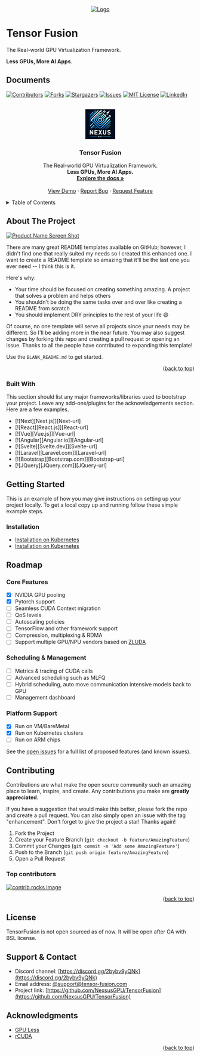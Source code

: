 <p align="center"><a href="javascript:void(0);" target="_blank" rel="noreferrer"><img width="300" src="https://avatars.githubusercontent.com/u/185332675" alt="Logo"></a></p>

# Tensor Fusion

The Real-world GPU Virtualization Framework.

**Less GPUs, More AI Apps**.

## Documents

<a id="readme-top"></a>

[![Contributors][contributors-shield]][contributors-url]
[![Forks][forks-shield]][forks-url]
[![Stargazers][stars-shield]][stars-url]
[![Issues][issues-shield]][issues-url]
[![MIT License][license-shield]][license-url]
[![LinkedIn][linkedin-shield]][linkedin-url]


<br />
<div align="center">
  <a href="https://github.com/NexusGPU/docs">
    <img src="docs/public/logo.png" alt="Logo" width="80" height="80">
  </a>

  <h3 align="center">Tensor Fusion</h3>

  <p align="center">
    The Real-world GPU Virtualization Framework.<br /><b>Less GPUs, More AI Apps.</b>
    <br />
    <a href="https://docs.tensor-fusion.ai/"><strong>Explore the docs »</strong></a>
    <br />
    <br />
    <a href="https://docs.tensor-fusion.ai/guide/get-started">View Demo</a>
    ·
    <a href="https://github.com/NexusGPU/docs/issues/new?labels=bug&template=bug-report---.md">Report Bug</a>
    ·
    <a href="https://github.com/NexusGPU/docs/issues/new?labels=enhancement&template=feature-request---.md">Request Feature</a>
  </p>
</div>



<!-- TABLE OF CONTENTS -->
<details>
  <summary>Table of Contents</summary>
  <ol>
    <li>
      <a href="#about-the-project">About The Project</a>
      <ul>
        <li><a href="#built-with">Built With</a></li>
      </ul>
    </li>
    <li>
      <a href="#getting-started">Getting Started</a>
      <ul>
        <li><a href="#installation">Installation</a></li>
      </ul>
    </li>
    <li><a href="#usage">Usage</a></li>
    <li><a href="#roadmap">Roadmap</a></li>
    <li><a href="#contributing">Contributing</a></li>
    <li><a href="#license">License</a></li>
    <li><a href="#contact">Contact</a></li>
    <li><a href="#acknowledgments">Acknowledgments</a></li>
  </ol>
</details>


## About The Project

[![Product Name Screen Shot][product-screenshot]](https://example.com)

There are many great README templates available on GitHub; however, I didn't find one that really suited my needs so I created this enhanced one. I want to create a README template so amazing that it'll be the last one you ever need -- I think this is it.

Here's why:
* Your time should be focused on creating something amazing. A project that solves a problem and helps others
* You shouldn't be doing the same tasks over and over like creating a README from scratch
* You should implement DRY principles to the rest of your life :smile:

Of course, no one template will serve all projects since your needs may be different. So I'll be adding more in the near future. You may also suggest changes by forking this repo and creating a pull request or opening an issue. Thanks to all the people have contributed to expanding this template!

Use the `BLANK_README.md` to get started.

<p align="right">(<a href="#readme-top">back to top</a>)</p>


### Built With

This section should list any major frameworks/libraries used to bootstrap your project. Leave any add-ons/plugins for the acknowledgements section. Here are a few examples.

* [![Next][Next.js]][Next-url]
* [![React][React.js]][React-url]
* [![Vue][Vue.js]][Vue-url]
* [![Angular][Angular.io]][Angular-url]
* [![Svelte][Svelte.dev]][Svelte-url]
* [![Laravel][Laravel.com]][Laravel-url]
* [![Bootstrap][Bootstrap.com]][Bootstrap-url]
* [![JQuery][JQuery.com]][JQuery-url]

## Getting Started

This is an example of how you may give instructions on setting up your project locally.
To get a local copy up and running follow these simple example steps.

### Installation

- [Installation on Kubernetes](https://docs.tensor-fusion.ai/guide/deployment-k8s)
- [Installation on Kubernetes](https://docs.tensor-fusion.ai/guide/deployment-k8s)

<!-- ## Usage

Use this space to show useful examples of how a project can be used. Additional screenshots, code examples and demos work well in this space. You may also link to more resources. -->

## Roadmap

### Core Features

- [x] NVIDIA GPU pooling
- [x] Pytorch support
- [ ] Seamless CUDA Context migration
- [ ] QoS levels
- [ ] Autoscaling policies
- [ ] TensorFlow and other framework support
- [ ] Compression, multiplexing & RDMA
- [ ] Support multiple GPU/NPU vendors based on [ZLUDA](https://github.com/vosen/ZLUDA)

### Scheduling & Management

- [ ] Metrics & tracing of CUDA calls
- [ ] Advanced scheduling such as MLFQ
- [ ] Hybrid scheduling, auto move communication intensive models back to GPU
- [ ] Management dashboard

### Platform Support

- [x] Run on VM/BareMetal
- [x] Run on Kubernetes clusters
- [ ] Run on ARM chips

See the [open issues](https://github.com/NexusGPU/docs/issues) for a full list of proposed features (and known issues).

## Contributing

Contributions are what make the open source community such an amazing place to learn, inspire, and create. Any contributions you make are **greatly appreciated**.

If you have a suggestion that would make this better, please fork the repo and create a pull request. You can also simply open an issue with the tag "enhancement".
Don't forget to give the project a star! Thanks again!

1. Fork the Project
2. Create your Feature Branch (`git checkout -b feature/AmazingFeature`)
3. Commit your Changes (`git commit -m 'Add some AmazingFeature'`)
4. Push to the Branch (`git push origin feature/AmazingFeature`)
5. Open a Pull Request

### Top contributors

<a href="https://github.com/NexusGPU/docs/graphs/contributors">
  <img src="https://contrib.rocks/image?repo=NexusGPU/docs" alt="contrib.rocks image" />
</a>

<p align="right">(<a href="#readme-top">back to top</a>)</p>


<!-- LICENSE -->
## License

TensorFusion is not open sourced as of now. It will be open after GA with BSL license.

## Support & Contact

- Discord channel: [https://discord.gg/2bybv9yQNk](https://discord.gg/2bybv9yQNk)
- Email address: [@support@tensor-fusion.com](mailto:support@tensor-fusion.com)
- Project link: [https://github.com/NexsusGPU/TensorFusion](https://github.com/NexsusGPU/TensorFusion)

## Acknowledgments

* [GPU Less](https://choosealicense.com)
* [rCUDA](https://www.webpagefx.com/tools/emoji-cheat-sheet)

<p align="right">(<a href="#readme-top">back to top</a>)</p>



<!-- MARKDOWN LINKS & IMAGES -->
<!-- https://www.markdownguide.org/basic-syntax/#reference-style-links -->
[contributors-shield]: https://img.shields.io/github/contributors/NexusGPU/docs.svg?style=for-the-badge
[contributors-url]: https://github.com/NexusGPU/docs/graphs/contributors
[forks-shield]: https://img.shields.io/github/forks/NexusGPU/docs.svg?style=for-the-badge
[forks-url]: https://github.com/NexusGPU/docs/network/members
[stars-shield]: https://img.shields.io/github/stars/NexusGPU/docs.svg?style=for-the-badge
[stars-url]: https://github.com/NexusGPU/docs/stargazers
[issues-shield]: https://img.shields.io/github/issues/NexusGPU/docs.svg?style=for-the-badge
[issues-url]: https://github.com/NexusGPU/docs/issues
[license-shield]: https://img.shields.io/github/license/NexusGPU/docs.svg?style=for-the-badge
[license-url]: https://github.com/NexusGPU/docs/blob/master/LICENSE.txt
[linkedin-shield]: https://img.shields.io/badge/-LinkedIn-black.svg?style=for-the-badge&logo=linkedin&colorB=555
[linkedin-url]: https://linkedin.com/in/tensor-fusion
[product-screenshot]: images/screenshot.png